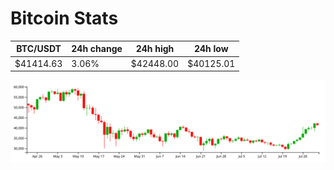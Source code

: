 # Bitcoin Stats

BTC/USDT|24h change|24h high|24h low|
|---|---|---|---|
|$41414.63|3.06%|$42448.00|$40125.01|

<img src="./chart.svg">
